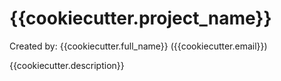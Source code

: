 # {{cookiecutter.project_name}}

Created by: {{cookiecutter.full_name}} ({{cookiecutter.email}})

{{cookiecutter.description}}
